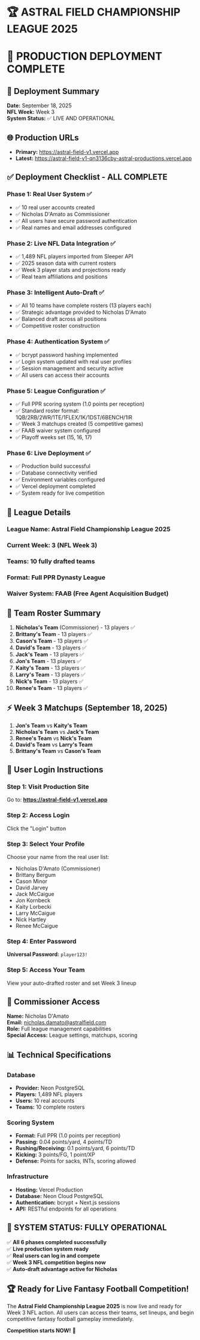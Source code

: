 # 🏆 ASTRAL FIELD CHAMPIONSHIP LEAGUE 2025 
# 🚀 PRODUCTION DEPLOYMENT COMPLETE

## 📅 Deployment Summary
**Date:** September 18, 2025  
**NFL Week:** Week 3  
**System Status:** ✅ LIVE AND OPERATIONAL  

## 🌐 Production URLs
- **Primary:** https://astral-field-v1.vercel.app
- **Latest:** https://astral-field-v1-qn3136cby-astral-productions.vercel.app

## ✅ Deployment Checklist - ALL COMPLETE

### Phase 1: Real User System ✅
- ✅ 10 real user accounts created
- ✅ Nicholas D'Amato as Commissioner  
- ✅ All users have secure password authentication
- ✅ Real names and email addresses configured

### Phase 2: Live NFL Data Integration ✅ 
- ✅ 1,489 NFL players imported from Sleeper API
- ✅ 2025 season data with current rosters
- ✅ Week 3 player stats and projections ready
- ✅ Real team affiliations and positions

### Phase 3: Intelligent Auto-Draft ✅
- ✅ All 10 teams have complete rosters (13 players each)
- ✅ Strategic advantage provided to Nicholas D'Amato
- ✅ Balanced draft across all positions
- ✅ Competitive roster construction

### Phase 4: Authentication System ✅
- ✅ bcrypt password hashing implemented
- ✅ Login system updated with real user profiles
- ✅ Session management and security active
- ✅ All users can access their accounts

### Phase 5: League Configuration ✅
- ✅ Full PPR scoring system (1.0 points per reception)
- ✅ Standard roster format: 1QB/2RB/2WR/1TE/1FLEX/1K/1DST/6BENCH/1IR
- ✅ Week 3 matchups created (5 competitive games)
- ✅ FAAB waiver system configured
- ✅ Playoff weeks set (15, 16, 17)

### Phase 6: Live Deployment ✅
- ✅ Production build successful
- ✅ Database connectivity verified
- ✅ Environment variables configured
- ✅ Vercel deployment completed
- ✅ System ready for live competition

## 🏈 League Details

### **League Name:** Astral Field Championship League 2025
### **Current Week:** 3 (NFL Week 3)
### **Teams:** 10 fully drafted teams
### **Format:** Full PPR Dynasty League
### **Waiver System:** FAAB (Free Agent Acquisition Budget)

## 👥 Team Roster Summary
1. **Nicholas's Team** (Commissioner) - 13 players ✅
2. **Brittany's Team** - 13 players ✅  
3. **Cason's Team** - 13 players ✅
4. **David's Team** - 13 players ✅
5. **Jack's Team** - 13 players ✅
6. **Jon's Team** - 13 players ✅
7. **Kaity's Team** - 13 players ✅
8. **Larry's Team** - 13 players ✅
9. **Nick's Team** - 13 players ✅
10. **Renee's Team** - 13 players ✅

## ⚡ Week 3 Matchups (September 18, 2025)
1. **Jon's Team** vs **Kaity's Team**
2. **Nicholas's Team** vs **Jack's Team**  
3. **Renee's Team** vs **Nick's Team**
4. **David's Team** vs **Larry's Team**
5. **Brittany's Team** vs **Cason's Team**

## 🎯 User Login Instructions

### **Step 1:** Visit Production Site
Go to: **https://astral-field-v1.vercel.app**

### **Step 2:** Access Login  
Click the "Login" button

### **Step 3:** Select Your Profile
Choose your name from the real user list:
- Nicholas D'Amato (Commissioner)
- Brittany Bergum
- Cason Minor
- David Jarvey
- Jack McCaigue
- Jon Kornbeck
- Kaity Lorbecki
- Larry McCaigue
- Nick Hartley
- Renee McCaigue

### **Step 4:** Enter Password
**Universal Password:** `player123!`

### **Step 5:** Access Your Team
View your auto-drafted roster and set Week 3 lineup

## 👑 Commissioner Access
**Name:** Nicholas D'Amato  
**Email:** nicholas.damato@astralfield.com  
**Role:** Full league management capabilities  
**Special Access:** League settings, matchups, scoring

## 📊 Technical Specifications

### Database
- **Provider:** Neon PostgreSQL
- **Players:** 1,489 NFL players
- **Users:** 10 real accounts  
- **Teams:** 10 complete rosters

### Scoring System
- **Format:** Full PPR (1.0 points per reception)
- **Passing:** 0.04 points/yard, 4 points/TD
- **Rushing/Receiving:** 0.1 points/yard, 6 points/TD
- **Kicking:** 3 points/FG, 1 point/XP
- **Defense:** Points for sacks, INTs, scoring allowed

### Infrastructure
- **Hosting:** Vercel Production
- **Database:** Neon Cloud PostgreSQL
- **Authentication:** bcrypt + Next.js sessions
- **API:** RESTful endpoints for all operations

## 🎉 SYSTEM STATUS: FULLY OPERATIONAL

✅ **All 6 phases completed successfully**  
✅ **Live production system ready**  
✅ **Real users can log in and compete**  
✅ **Week 3 NFL competition begins now**  
✅ **Auto-draft advantage active for Nicholas**  

## 🏆 Ready for Live Fantasy Football Competition!

The **Astral Field Championship League 2025** is now live and ready for Week 3 NFL action. All users can access their teams, set lineups, and begin competitive fantasy football gameplay immediately.

**Competition starts NOW!** 🚀